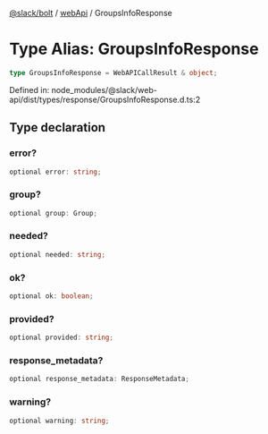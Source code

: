 [@slack/bolt](../../../../index.md) / [webApi](../index.md) / GroupsInfoResponse

# Type Alias: GroupsInfoResponse

```ts
type GroupsInfoResponse = WebAPICallResult & object;
```

Defined in: node\_modules/@slack/web-api/dist/types/response/GroupsInfoResponse.d.ts:2

## Type declaration

### error?

```ts
optional error: string;
```

### group?

```ts
optional group: Group;
```

### needed?

```ts
optional needed: string;
```

### ok?

```ts
optional ok: boolean;
```

### provided?

```ts
optional provided: string;
```

### response\_metadata?

```ts
optional response_metadata: ResponseMetadata;
```

### warning?

```ts
optional warning: string;
```
